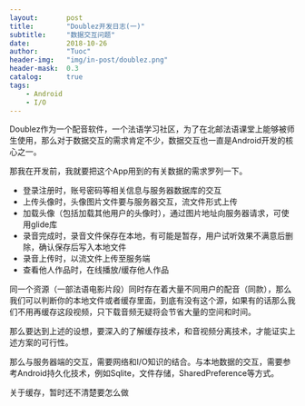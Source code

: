 ```yaml
---
layout:       post
title:        "Doublez开发日志(一)"
subtitle:     "数据交互问题"
date:         2018-10-26
author:       "Tuoc"
header-img:   "img/in-post/doublez.png"
header-mask:  0.3
catalog:      true
tags:
    - Android
    - I/O
---
```



Doublez作为一个配音软件，一个法语学习社区，为了在北邮法语课堂上能够被师生使用，那么对于数据交互的需求肯定不少，数据交互也一直是Android开发的核心之一。

那我在开发前，我就要把这个App用到的有关数据的需求罗列一下。

- 登录注册时，账号密码等相关信息与服务器数据库的交互
- 上传头像时，头像图片文件要与服务器交互，流文件形式上传
- 加载头像（包括加载其他用户的头像时），通过图片地址向服务器请求，可使用glide库
- 录音完成时，录音文件保存在本地，有可能是暂存，用户试听效果不满意后删除，确认保存后写入本地文件
- 录音上传时，以流文件上传至服务端
-  查看他人作品时，在线播放/缓存他人作品

同一个资源（一部法语电影片段）同时存在着大量不同用户的配音（同款），那么我们可以判断你的本地文件或者缓存里面，到底有没有这个源，如果有的话那么我们不用再缓存这段视频，只下载音频无疑将会节省大量的空间和时间。

那么要达到上述的设想，要深入的了解缓存技术，和音视频分离技术，才能证实上述方案的可行性。

那么与服务器端的交互，需要网络和I/O知识的结合。与本地数据的交互，需要参考Android持久化技术，例如Sqlite，文件存储，SharedPreference等方式。

关于缓存，暂时还不清楚要怎么做
